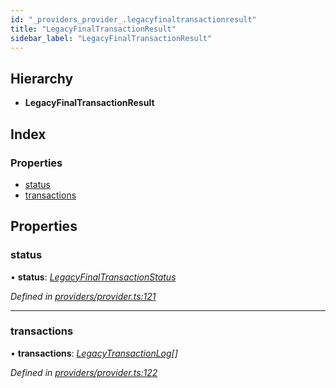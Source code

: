 ```yaml
---
id: "_providers_provider_.legacyfinaltransactionresult"
title: "LegacyFinalTransactionResult"
sidebar_label: "LegacyFinalTransactionResult"
---
```


## Hierarchy

* **LegacyFinalTransactionResult**

## Index

### Properties

* [status](_providers_provider_.legacyfinaltransactionresult.md#status)
* [transactions](_providers_provider_.legacyfinaltransactionresult.md#transactions)

## Properties

###  status

• **status**: *[LegacyFinalTransactionStatus](../enums/_providers_provider_.legacyfinaltransactionstatus.md)*

*Defined in [providers/provider.ts:121](https://github.com/nearprotocol/nearlib/blob/b73a399/src.ts/providers/provider.ts#L121)*

___

###  transactions

• **transactions**: *[LegacyTransactionLog](_providers_provider_.legacytransactionlog.md)[]*

*Defined in [providers/provider.ts:122](https://github.com/nearprotocol/nearlib/blob/b73a399/src.ts/providers/provider.ts#L122)*
